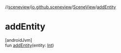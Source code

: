 //[sceneview](../../../index.md)/[io.github.sceneview](../index.md)/[SceneView](index.md)/[addEntity](add-entity.md)

# addEntity

[androidJvm]\
fun [addEntity](add-entity.md)(entity: [Int](https://kotlinlang.org/api/latest/jvm/stdlib/kotlin/-int/index.html))
